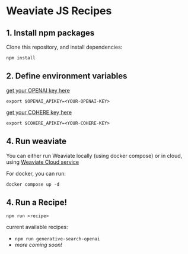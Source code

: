 # Weaviate JS Recipes

## 1. Install npm packages
Clone this repository, and install dependencies:

```
npm install
```
## 2. Define environment variables
[get your OPENAI key here](https://platform.openai.com/account/api-keys)
```
export $OPENAI_APIKEY=<YOUR-OPENAI-KEY>
```

[get your COHERE key here](https://dashboard.cohere.com/api-keys)
```
export $COHERE_APIKEY=<YOUR-COHERE-KEY>
```

## 4. Run weaviate
You can either run Weaviate locally (using docker compose) or in cloud, using [Weaviate Cloud service](https://console.weaviate.cloud/)

For docker, you can run:
```
docker compose up -d
```

## 4. Run a Recipe!

```
npm run <recipe>
```

current available recipes:

- `npm run generative-search-openai`
- _more coming soon!_

